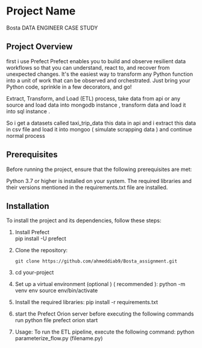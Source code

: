 # Project Name
Bosta DATA ENGINEER CASE STUDY

## Project Overview


first i use Prefect 
Prefect enables you to build and observe resilient data workflows so that you can understand, react to, and recover from unexpected changes. It's the easiest way to transform any Python function into a unit of work that can be observed and orchestrated. Just bring your Python code, sprinkle in a few decorators, and go!


Extract, Transform, and Load (ETL) process, take data from api or any source and load data into 
mongodb instance , transform data and load it into sql instance .

So i get a datasets called taxi_trip_data this data in api and i extract this data in csv file and 
load it into mongoo ( simulate scrapping data ) and continue normal process 

## Prerequisites

Before running the project, ensure that the following prerequisites are met:

Python 3.7 or higher is installed on your system.
The required libraries and their versions mentioned in the requirements.txt file are installed.


## Installation

To install the project and its dependencies, follow these steps:

1. Install Prefect  
    pip install -U prefect

2. Clone the repository:

   ```shell
   git clone https://github.com/ahmeddiab9/Bosta_assignment.git

3. cd your-project

4. Set up a virtual environment (optional ) ( recommended ):
    python -m venv env
    source env/bin/activate

5. Install the required libraries:
    pip install -r requirements.txt

6. start the Prefect Orion server before executing the following commands run python file
    prefect orion start

7. Usage: To run the ETL pipeline, execute the following command:
    python parameterize_flow.py (filename.py)

